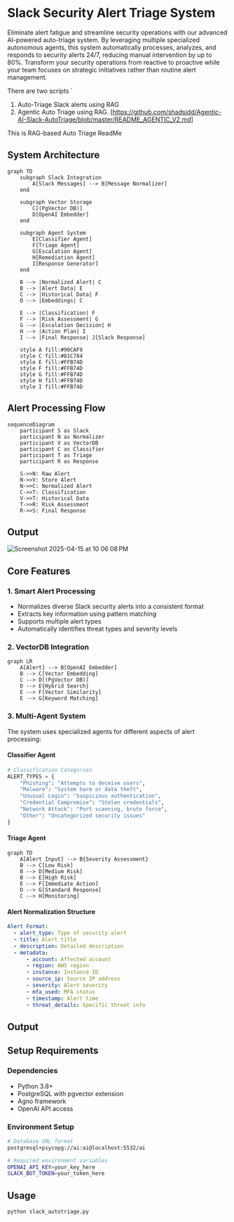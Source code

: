 # Slack Security Alert Triage System

Eliminate alert fatigue and streamline security operations with our advanced AI-powered auto-triage system. By leveraging multiple specialized autonomous agents, this system automatically processes, analyzes, and responds to security alerts 24/7, reducing manual intervention by up to 80%. Transform your security operations from reactive to proactive while your team focuses on strategic initiatives rather than routine alert management.

There are two scripts `
1. Auto-Triage Slack alerts using RAG
2. Agentic Auto Triage using RAG.  [https://github.com/shadsidd/Agentic-AI-Slack-AutoTriage/blob/master/README_AGENTIC_V2.md]

This is RAG-based Auto Triage ReadMe 

## System Architecture

```mermaid
graph TD
    subgraph Slack Integration
        A[Slack Messages] --> B[Message Normalizer]
    end

    subgraph Vector Storage
        C[(PgVector DB)]
        D[OpenAI Embedder]
    end

    subgraph Agent System
        E[Classifier Agent]
        F[Triage Agent]
        G[Escalation Agent]
        H[Remediation Agent]
        I[Response Generator]
    end

    B --> |Normalized Alert| C
    B --> |Alert Data| E
    C --> |Historical Data| F
    D --> |Embeddings| C

    E --> |Classification| F
    F --> |Risk Assessment| G
    G --> |Escalation Decision| H
    H --> |Action Plan| I
    I --> |Final Response| J[Slack Response]

    style A fill:#90CAF9
    style C fill:#81C784
    style E fill:#FFB74D
    style F fill:#FFB74D
    style G fill:#FFB74D
    style H fill:#FFB74D
    style I fill:#FFB74D
```

## Alert Processing Flow

```mermaid
sequenceDiagram
    participant S as Slack
    participant N as Normalizer
    participant V as VectorDB
    participant C as Classifier
    participant T as Triage
    participant R as Response

    S->>N: Raw Alert
    N->>V: Store Alert
    N->>C: Normalized Alert
    C->>T: Classification
    V->>T: Historical Data
    T->>R: Risk Assessment
    R->>S: Final Response
```

## Output
![Screenshot 2025-04-15 at 10 06 08 PM](https://github.com/user-attachments/assets/3f9e77ce-793e-4c9d-a9ae-3cafc97b3a4e)


## Core Features

### 1. Smart Alert Processing
- Normalizes diverse Slack security alerts into a consistent format
- Extracts key information using pattern matching
- Supports multiple alert types
- Automatically identifies threat types and severity levels

### 2. VectorDB Integration
```mermaid
graph LR
    A[Alert] --> B[OpenAI Embedder]
    B --> C[Vector Embedding]
    C --> D[(PgVector DB)]
    D --> E{Hybrid Search}
    E --> F[Vector Similarity]
    E --> G[Keyword Matching]
```

### 3. Multi-Agent System
The system uses specialized agents for different aspects of alert processing:

#### Classifier Agent
```python
# Classification Categories
ALERT_TYPES = {
    "Phishing": "Attempts to deceive users",
    "Malware": "System harm or data theft",
    "Unusual Login": "Suspicious authentication",
    "Credential Compromise": "Stolen credentials",
    "Network Attack": "Port scanning, brute force",
    "Other": "Uncategorized security issues"
}
```

#### Triage Agent
```mermaid
graph TD
    A[Alert Input] --> B{Severity Assessment}
    B --> C[Low Risk]
    B --> D[Medium Risk]
    B --> E[High Risk]
    E --> F[Immediate Action]
    D --> G[Standard Response]
    C --> H[Monitoring]
```

#### Alert Normalization Structure
```yaml
Alert Format:
  - alert_type: Type of security alert
  - title: Alert title
  - description: Detailed description
  - metadata:
      - account: Affected account
      - region: AWS region
      - instance: Instance ID
      - source_ip: Source IP address
      - severity: Alert severity
      - mfa_used: MFA status
      - timestamp: Alert time
      - threat_details: Specific threat info
```

## Output

## Setup Requirements

### Dependencies
- Python 3.8+
- PostgreSQL with pgvector extension
- Agno framework
- OpenAI API access

### Environment Setup
```bash
# Database URL format
postgresql+psycopg://ai:ai@localhost:5532/ai

# Required environment variables
OPENAI_API_KEY=your_key_here
SLACK_BOT_TOKEN=your_token_here
```

## Usage

```bash
python slack_autotriage.py
```

